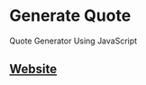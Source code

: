 # Generate Quote
Quote Generator Using JavaScript
## [Website](https://gauravsinghdev.github.io/Generate-Quote/)
